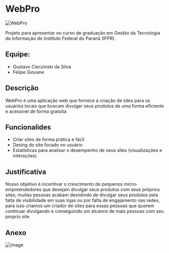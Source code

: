 # WebPro
![WebPro](https://github.com/GustavoCiecSilva/WebPro/assets/146038149/60842801-a499-4ef8-a27d-a8985ce8c7e8)


Projeto para apresentar no curso de graduação em Gestão da Tecnologia da Informação do Instituto Federal do Paraná (IFPR).

## Equipe:
* Gustavo Cieczinski da Silva
* Felipe Giovane

## Descrição
WebPro é uma aplicação web que fornece a criação de sites para os usuários locais que buscam divulgar seus produtos de uma forma eficiente e acessivel de forma gratuita

## Funcionalides
* Criar sites de forma prática e fácil
* Desing do site focado no usuário
* Estatísticas para analisar o desempenho de seus sites (visualizações e interações)


## Justificativa
Nosso objetivo é incentivar o crescimento de pequenos micro-empreendedores que desejam divulgar seus produtos com seus próprios sites, muitas pessoas acabam desistindo de divulgar seus produtos pela falta de visibilidade em suas lojas ou por falta de engajamento nas redes, para isso criamos um criador de sites para essas pessoas que querem continuar divulgando e conseguindo um alcance de mais pessoas com seu proprio site

   
## Anexo
![image](https://github.com/GustavoCiecSilva/WebPro/assets/146038149/f1d5eefe-01a9-4e3e-9062-cab2df1122e3)

